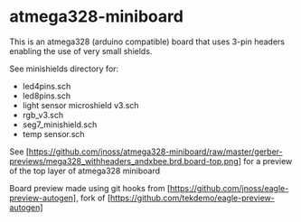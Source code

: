 # atmega328-miniboard
This is an atmega328 (arduino compatible) board that uses 3-pin headers enabling the use of very small shields.

See minishields directory for:
- led4pins.sch
- led8pins.sch
- light sensor microshield v3.sch
- rgb_v3.sch
- seg7_minishield.sch
- temp sensor.sch

See [https://github.com/jnoss/atmega328-miniboard/raw/master/gerber-previews/mega328_withheaders_andxbee.brd.board-top.png] for a preview of the top layer of atmega328 miniboard

Board preview made using git hooks from [https://github.com/jnoss/eagle-preview-autogen], fork of [https://github.com/tekdemo/eagle-preview-autogen]


